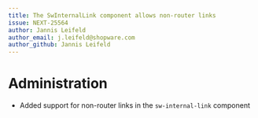 ```yaml
---
title: The SwInternalLink component allows non-router links
issue: NEXT-25564
author: Jannis Leifeld
author_email: j.leifeld@shopware.com
author_github: Jannis Leifeld
---
```

# Administration
* Added support for non-router links in the `sw-internal-link` component
